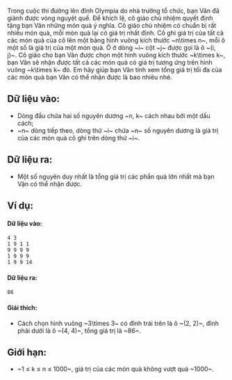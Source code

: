 Trong cuộc thi đường lên đỉnh Olympia do nhà trường tổ chức, bạn Vân đã giành được vòng nguyệt quế. Để khích lệ, cô giáo chủ nhiệm quyết định tặng bạn Vân những món quà ý nghĩa. Cô giáo chủ nhiệm có chuẩn bị rất nhiều món quà, mỗi mòn quà lại có giá trị nhất định. Cô ghi giá trị của tất cả các món quà của cô lên một bảng hình vuông kích thước ~n\times n~, mỗi ô một số là giá trị của một món quà. Ô ở dòng ~i~ cột ~j~ được gọi là ô ~(i, j)~. Cô giáo cho bạn Vân được chọn một hình vuông kích thước ~k\times k~, bạn Vân sẽ nhận được tất cả các món quà có giá trị tương ứng trên hình vuông ~k\times k~ đó. Em hãy giúp bạn Vân tính xem tổng giá trị tối đa của các món quà bạn Vân có thể nhận được là bao nhiêu nhé.

## Dữ liệu vào:
- Dòng đầu chứa hai số nguyên dương ~n, k~  cách nhau bởi một dấu cách;
- ~n~ dòng tiếp theo, dòng thứ ~i~ chứa ~n~ số nguyên dương là giá trị của các món quà cô ghi trên dòng thứ ~i~.

## Dữ liệu ra:
- Một số nguyên duy nhất là tổng giá trị các phần quà lớn nhất mà bạn Vận có thể nhận được.

## Ví dụ:
#### Dữ liệu vào:
```
4 3
1 9 1 1
9 9 9 9
1 9 9 9
1 9 9 14
```

#### Dữ liệu ra:
```
86
```
#### Giải thích:
- Cách chọn hình vuông ~3\times 3~ có đỉnh trái trên là ô ~(2, 2)~, đỉnh phải dưới là ô ~(4, 4)~, tổng giá trị là ~86~.

## Giới hạn:
- ~1 ≤ k ≤ n ≤ 1000~, giá trị của các món quà không vượt quá ~1000~.